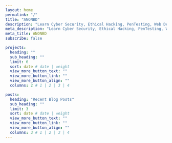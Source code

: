 ```yaml
---
layout: home
permalink: "/"
title: "ANONBD"
description: "Learn Cyber Security, Ethical Hacking, PenTesting, Web Design, Graphic Design, Programming And More."
meta_description: "Learn Cyber Security, Ethical Hacking, PenTesting, Web Design, Graphic Design, Programming And More."
meta_title: ANONBD
subscribe: false

projects:
  heading: ""
  sub_heading: ""
  limit: 6
  sort: date # date | weight
  view_more_button_text: ""
  view_more_button_link: ""
  view_more_button_align: ""
  columns: 2 # 1 | 2 | 3 | 4

posts:
  heading: "Recent Blog Posts"
  sub_heading: ""
  limit: 3
  sort: date # date | weight
  view_more_button_text: ""
  view_more_button_link: ""
  view_more_button_align: ""
  columns: 3 # 1 | 2 | 3 | 4
---
```

